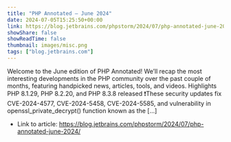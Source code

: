```yaml
---
title: "PHP Annotated – June 2024"
date: 2024-07-05T15:25:50+00:00
link: https://blog.jetbrains.com/phpstorm/2024/07/php-annotated-june-2024/
showShare: false
showReadTime: false
thumbnail: images/misc.png
tags: ["blog.jetbrains.com"]
---
```

Welcome to the June edition of PHP Annotated! We’ll recap the most interesting developments in the PHP community over the past couple of months, featuring handpicked news, articles, tools, and videos. Highlights PHP 8.1.29, PHP 8.2.20, and PHP 8.3.8 released ❗️These security updates fix CVE-2024-4577, CVE-2024-5458, CVE-2024-5585, and vulnerability in openssl_private_decrypt() function known as the […]

- Link to article: https://blog.jetbrains.com/phpstorm/2024/07/php-annotated-june-2024/